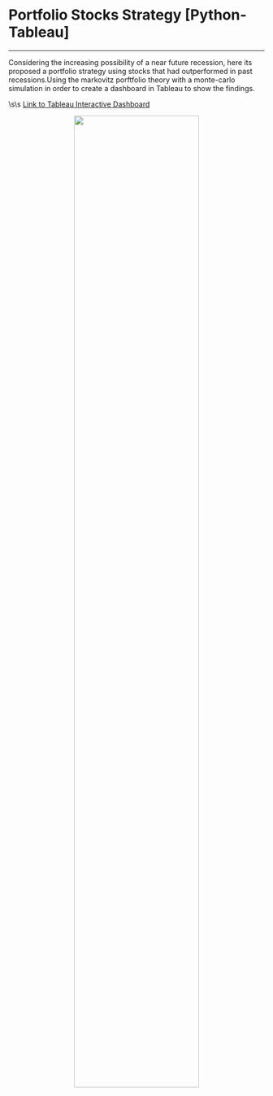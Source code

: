 # Portfolio Stocks Strategy [Python-Tableau]
---

Considering the increasing possibility of a near future recession, here its proposed a portfolio strategy using stocks that had outperformed in past recessions.Using the markovitz porftfolio theory with a monte-carlo simulation in order to create a dashboard in Tableau to show the findings.

\s\s [Link to Tableau Interactive Dashboard](https://public.tableau.com/app/profile/camilo.alonso/viz/EfRecess/Dashboard1)

<p align="center">
 <img src="https://user-images.githubusercontent.com/116107042/197073373-49d6984c-86cd-4afe-86be-19950c40a8dd.png" width=70% height=70%>
</p>
